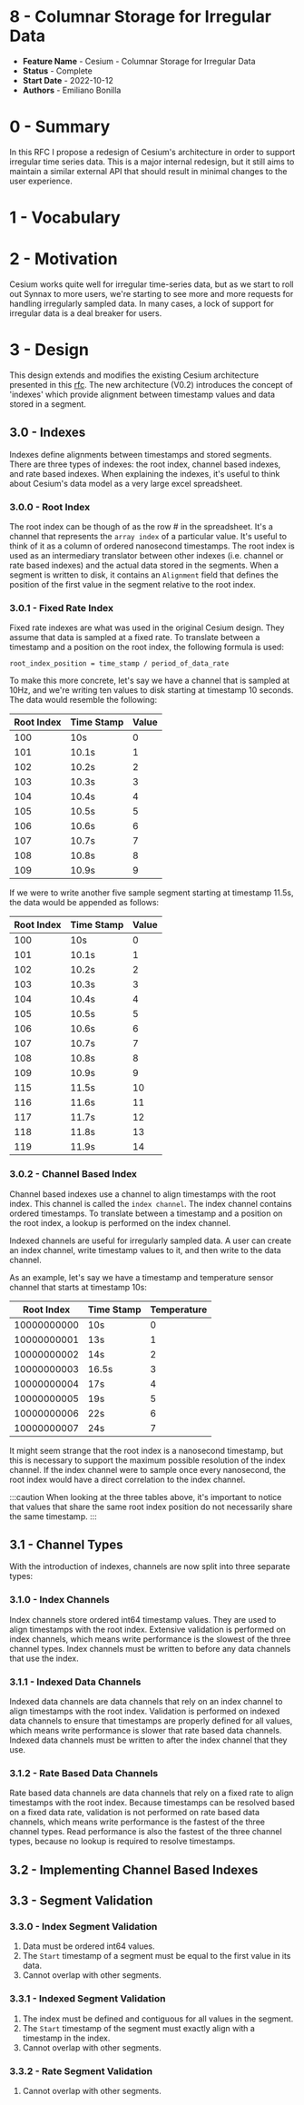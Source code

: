 # 8 - Columnar Storage for Irregular Data

- **Feature Name** - Cesium - Columnar Storage for Irregular Data
- **Status** - Complete
- **Start Date** - 2022-10-12
- **Authors** - Emiliano Bonilla

# 0 - Summary

In this RFC I propose a redesign of Cesium's architecture in order to support irregular
time series data. This is a major internal redesign, but it still aims to maintain a
similar external API that should result in minimal changes to the user experience.

# 1 - Vocabulary

# 2 - Motivation

Cesium works quite well for irregular time-series data, but as we start to roll out
Synnax to more users, we're starting to see more and more requests for handling
irregularly sampled data. In many cases, a lock of support for irregular data is a deal
breaker for users.

# 3 - Design

This design extends and modifies the existing Cesium architecture presented in this
[rfc](https://github.com/synnaxlabs/delta/blob/main/docs/rfc/0001-220517-cesium-segment-storage.md).
The new architecture (V0.2) introduces the concept of 'indexes' which provide alignment
between timestamp values and data stored in a segment.

## 3.0 - Indexes

Indexes define alignments between timestamps and stored segments. There are three types
of indexes: the root index, channel based indexes, and rate based indexes. When
explaining the indexes, it's useful to think about Cesium's data model as a very large
excel spreadsheet.

### 3.0.0 - Root Index

The root index can be though of as the row # in the spreadsheet. It's a channel that
represents the `array index` of a particular value. It's useful to think of it as a
column of ordered nanosecond timestamps. The root index is used as an intermediary
translator between other indexes (i.e. channel or rate based indexes) and the actual
data stored in the segments. When a segment is written to disk, it contains an
`Alignment` field that defines the position of the first value in the segment relative
to the root index.

### 3.0.1 - Fixed Rate Index

Fixed rate indexes are what was used in the original Cesium design. They assume that
data is sampled at a fixed rate. To translate between a timestamp and a position on the
root index, the following formula is used:

```
root_index_position = time_stamp / period_of_data_rate
```

To make this more concrete, let's say we have a channel that is sampled at 10Hz, and
we're writing ten values to disk starting at timestamp 10 seconds. The data would
resemble the following:

| Root Index | Time Stamp | Value |
| ---------- | ---------- | ----- |
| 100        | 10s        | 0     |
| 101        | 10.1s      | 1     |
| 102        | 10.2s      | 2     |
| 103        | 10.3s      | 3     |
| 104        | 10.4s      | 4     |
| 105        | 10.5s      | 5     |
| 106        | 10.6s      | 6     |
| 107        | 10.7s      | 7     |
| 108        | 10.8s      | 8     |
| 109        | 10.9s      | 9     |

If we were to write another five sample segment starting at timestamp 11.5s, the data
would be appended as follows:

| Root Index | Time Stamp | Value |
| ---------- | ---------- | ----- |
| 100        | 10s        | 0     |
| 101        | 10.1s      | 1     |
| 102        | 10.2s      | 2     |
| 103        | 10.3s      | 3     |
| 104        | 10.4s      | 4     |
| 105        | 10.5s      | 5     |
| 106        | 10.6s      | 6     |
| 107        | 10.7s      | 7     |
| 108        | 10.8s      | 8     |
| 109        | 10.9s      | 9     |
| 115        | 11.5s      | 10    |
| 116        | 11.6s      | 11    |
| 117        | 11.7s      | 12    |
| 118        | 11.8s      | 13    |
| 119        | 11.9s      | 14    |

### 3.0.2 - Channel Based Index

Channel based indexes use a channel to align timestamps with the root index. This
channel is called the `index channel`. The index channel contains ordered timestamps. To
translate between a timestamp and a position on the root index, a lookup is performed on
the index channel.

Indexed channels are useful for irregularly sampled data. A user can create an index
channel, write timestamp values to it, and then write to the data channel.

As an example, let's say we have a timestamp and temperature sensor channel that starts
at timestamp 10s:

| Root Index  | Time Stamp | Temperature |
| ----------- | ---------- | ----------- |
| 10000000000 | 10s        | 0           |
| 10000000001 | 13s        | 1           |
| 10000000002 | 14s        | 2           |
| 10000000003 | 16.5s      | 3           |
| 10000000004 | 17s        | 4           |
| 10000000005 | 19s        | 5           |
| 10000000006 | 22s        | 6           |
| 10000000007 | 24s        | 7           |

It might seem strange that the root index is a nanosecond timestamp, but this is
necessary to support the maximum possible resolution of the index channel. If the index
channel were to sample once every nanosecond, the root index would have a direct
correlation to the index channel.

:::caution When looking at the three tables above, it's important to notice that values
that share the same root index position do not necessarily share the same timestamp. :::

## 3.1 - Channel Types

With the introduction of indexes, channels are now split into three separate types:

### 3.1.0 - Index Channels

Index channels store ordered int64 timestamp values. They are used to align timestamps
with the root index. Extensive validation is performed on index channels, which means
write performance is the slowest of the three channel types. Index channels must be
written to before any data channels that use the index.

### 3.1.1 - Indexed Data Channels

Indexed data channels are data channels that rely on an index channel to align
timestamps with the root index. Validation is performed on indexed data channels to
ensure that timestamps are properly defined for all values, which means write
performance is slower that rate based data channels. Indexed data channels must be
written to after the index channel that they use.

### 3.1.2 - Rate Based Data Channels

Rate based data channels are data channels that rely on a fixed rate to align timestamps
with the root index. Because timestamps can be resolved based on a fixed data rate,
validation is not performed on rate based data channels, which means write performance
is the fastest of the three channel types. Read performance is also the fastest of the
three channel types, because no lookup is required to resolve timestamps.

## 3.2 - Implementing Channel Based Indexes

## 3.3 - Segment Validation

### 3.3.0 - Index Segment Validation

1. Data must be ordered int64 values.
2. The `Start` timestamp of a segment must be equal to the first value in its data.
3. Cannot overlap with other segments.

### 3.3.1 - Indexed Segment Validation

1. The index must be defined and contiguous for all values in the segment.
2. The `Start` timestamp of the segment must exactly align with a timestamp in the
   index.
3. Cannot overlap with other segments.

### 3.3.2 - Rate Segment Validation

1. Cannot overlap with other segments.

